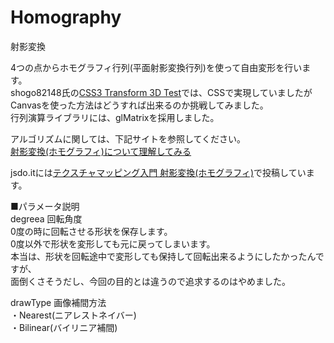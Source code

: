 Homography
==========
射影変換

4つの点からホモグラフィ行列(平面射影変換行列)を使って自由変形を行います。  
shogo82148氏の[CSS3 Transform 3D Test](http://jsdo.it/shogo82148/vdlv)では、CSSで実現していましたが  
Canvasを使った方法はどうすれば出来るのか挑戦してみました。  
行列演算ライブラリには、glMatrixを採用しました。

アルゴリズムに関しては、下記サイトを参照してください。  
[射影変換(ホモグラフィ)について理解してみる](http://yaju3d.hatenablog.jp/entry/2013/08/04/152524)  

jsdo.itには[テクスチャマッピング入門 射影変換(ホモグラフィ)](http://jsdo.it/yaju3D/zUk5)で投稿しています。

■パラメータ説明  
degreea 回転角度  
0度の時に回転させる形状を保存します。  
0度以外で形状を変形しても元に戻ってしまいます。  
本当は、形状を回転途中で変形しても保持して回転出来るようにしたかったんですが、  
面倒くさそうだし、今回の目的とは違うので追求するのはやめました。  
  
    
drawType 画像補間方法  
・Nearest(ニアレストネイバー)    
・Bilinear(バイリニア補間)  
  
  
